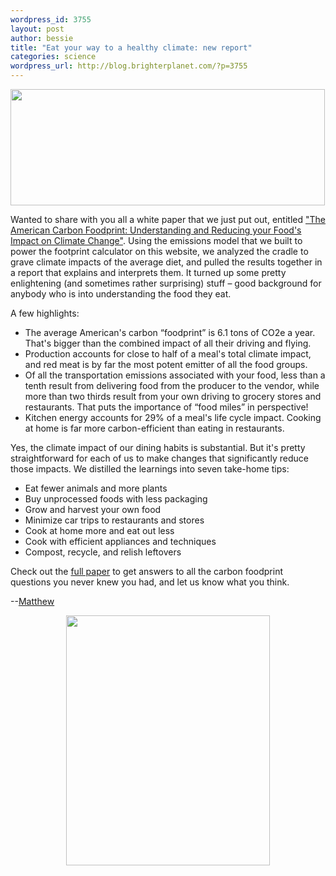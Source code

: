 ```yaml
--- 
wordpress_id: 3755
layout: post
author: bessie
title: "Eat your way to a healthy climate: new report"
categories: science
wordpress_url: http://blog.brighterplanet.com/?p=3755
---
```

<img class="alignnone" title="foodprint" src="http://farm3.static.flickr.com/2757/4310518000_d96c972cea_o.png" alt="" width="503" height="186" />

Wanted to share with you all a white paper that we just put out, entitled ["The American Carbon Foodprint: Understanding and Reducing your Food's Impact on Climate Change"](http://attachments.brighterplanet.com/press_items/local_copies/52/original/carbon_foodprint_wp.pdf?1264533289).  Using the emissions model that we built to power the footprint calculator on this website, we analyzed the cradle to grave climate impacts of the average diet, and pulled the results together in a report that explains and interprets them.  It turned up some pretty enlightening (and sometimes rather surprising) stuff – good background for anybody who is into understanding the food they eat.

A few highlights:

* The average American's carbon “foodprint” is 6.1 tons of CO2e a year.  That's bigger than the combined impact of all their driving and flying.
* Production accounts for close to half of a meal's total climate impact, and red meat is by far the most potent emitter of all the food groups.
* Of all the transportation emissions associated with your food, less than a tenth result from 	delivering food from the producer to the vendor, while more than two thirds result from your own driving to grocery stores and restaurants. That puts the importance of “food miles” in perspective!
* Kitchen energy accounts for 29% of a meal's life cycle impact.  Cooking at home is far more 	carbon-efficient than eating in restaurants.

Yes, the climate impact of our dining habits is substantial.  But it's pretty straightforward for each of us to make changes that significantly reduce those impacts.  We distilled the learnings into seven take-home tips:

* Eat fewer animals and more plants
* Buy unprocessed foods with less packaging
* Grow and harvest your own food
* Minimize car trips to restaurants and stores
* Cook at home more and eat out less
* Cook with efficient appliances and techniques
* Compost, recycle, and relish leftovers

Check out the [full paper](http://attachments.brighterplanet.com/press_items/local_copies/52/original/carbon_foodprint_wp.pdf?1264533289) to get answers to all the carbon foodprint questions you never knew you had, and let us know what you think.

--<a href="http://brighterplanet.com/users/matthew">Matthew</a>
<p style="text-align: center;"><a href="http://attachments.brighterplanet.com/press_items/local_copies/52/original/carbon_foodprint_wp.pdf?1264533289"><img class="aligncenter" title="foodprint pie chart" src="http://farm3.static.flickr.com/2690/4310517722_e6478f1b1e.jpg" alt="" width="326" height="400" /></a></p>
